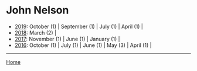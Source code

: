 # John Nelson

  * [2019](./john-nelson-2019.md): 
      October (1) | 
      September (1) | 
      July (1) | 
      April (1) | 
  * [2018](./john-nelson-2018.md): 
      March (2) | 
  * [2017](./john-nelson-2017.md): 
      November (1) | 
      June (1) | 
      January (1) | 
  * [2016](./john-nelson-2016.md): 
      October (1) | 
      July (1) | 
      June (1) | 
      May (3) | 
      April (1) | 

----

[Home](../)
